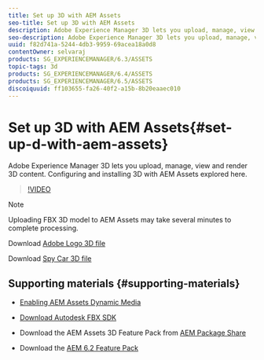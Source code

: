 ```yaml
---
title: Set up 3D with AEM Assets
seo-title: Set up 3D with AEM Assets
description: Adobe Experience Manager 3D lets you upload, manage, view and render 3D content. Configuring and installing 3D with AEM Assets explored here.
seo-description: Adobe Experience Manager 3D lets you upload, manage, view and render 3D content. Configuring and installing 3D with AEM Assets explored here.
uuid: f82d741a-5244-4db3-9959-69acea18a0d8
contentOwner: selvaraj
products: SG_EXPERIENCEMANAGER/6.3/ASSETS
topic-tags: 3d
products: SG_EXPERIENCEMANAGER/6.4/ASSETS
products: SG_EXPERIENCEMANAGER/6.5/ASSETS
discoiquuid: ff103655-fa26-40f2-a15b-8b20eaaec010
---
```


# Set up 3D with AEM Assets{#set-up-d-with-aem-assets}

Adobe Experience Manager 3D lets you upload, manage, view and render 3D content. Configuring and installing 3D with AEM Assets explored here.

>[!VIDEO](https://video.tv.adobe.com/v/18387/?quality=9)

>[!NOTE]
>
>Uploading FBX 3D model to AEM Assets may take several minutes to complete processing.

Download [Adobe Logo 3D file](assets/adobe-logo-1.zip)

Download [Spy Car 3D file](assets/spy-car.zip)

## Supporting materials {#supporting-materials}

* [Enabling AEM Assets Dynamic Media](https://docs.adobe.com/docs/en/aem/6-3/administer/content/dynamic-media/config-dynamic.html)
* [Download Autodesk FBX SDK](http://usa.autodesk.com/adsk/servlet/pc/item?siteID=123112&id=26416130)
* Download the AEM Assets 3D Feature Pack from [AEM Package Share](https://www.adobeaemcloud.com/content/packageshare/tools/login.html)

* Download the [AEM 6.2 Feature Pack](https://www.adobeaemcloud.com/content/marketplace/marketplaceProxy.html?packagePath=/content/companies/public/adobe/packages/cq620/featurepack/AEM-6.2-DynamicMedia-3D)